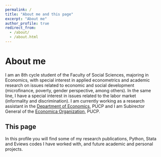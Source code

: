 ```yaml
---
permalink: /
title: "About me and this page"
excerpt: "About me"
author_profile: true
redirect_from: 
  - /about/
  - /about.html
---
```



# About me 

I am an 8th cycle student of the Faculty of Social Sciences, majoring in Economics, with special interest in applied econometrics and academic research on issues related to economic and social development (microfinance, poverty, gender perspective, among others). In the same line, I have a special interest in issues related to the labor market (informality and discrimination). I am currently working as a research assistant in the [Department of Economics](https://departamento.pucp.edu.pe/economia/), PUCP and I am Subirector General of the [Economica Organization](https://economica.pe/), PUCP. 

## This page
In this profile you will find some of my research publications, Python, Stata and Eviews codes I have worked with, and future academic and personal projects. 
